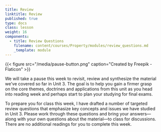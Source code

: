 ```yaml
---
title: Review
linktitle: Review
published: true
type: docs
class: lesson
weight: 16
components:
  - title: Review Questions
    filename: content/courses/Property/modules/review_questions.md
    _template: module
---
```



{{< figure src="/media/pause-button.png" caption="Created by Freepik - Flaticon" >}}

We will take a pause this week to revisit, review and synthesize the material we've covered so far in Unit 3. The goal is to help you gain a firmer grasp on the core themes, doctrines and applications from this unit as you head into reading week and perhaps start to plan your studying for final exams.

To prepare you for class this week, I have drafted a number of targeted review questions that emphasize key concepts and issues we have studied in Unit 3. Please work through these questions and bring your answers—along with your own questions about the material—to class for discussions. There are no additional readings for you to complete this week.
